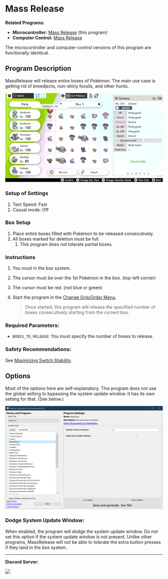 # Mass Release

**Related Programs:**
- **Microcontroller:** [Mass Release](https://github.com/PokemonAutomation/Microcontroller/blob/master/Wiki/Programs/PokemonSwSh/MassRelease.md) (this program)
- **Computer Control:** [Mass Release](https://github.com/PokemonAutomation/ComputerControl/blob/master/Wiki/Programs/PokemonSwSh/MassRelease.md)

The microcontroller and computer-control versions of this program are functionally identical.


## Program Description

MassRelease will release entire boxes of Pokémon. The main use case is getting rid of breedjects, non-shiny fossils, and other hunts.

<img src="images/MassRelease-0.jpg">

### Setup of Settings

1. Text Speed: Fast
2. Casual mode: Off

### Box Setup

1. Place entire boxes filled with Pokémon to be released consecutively.
2. All boxes marked for deletion must be full.
   1. This program does not tolerate partial boxes.

### Instructions

1. You must in the box system.
2. The cursor must be over the 1st Pokémon in the box. (top-left corner)
3. The cursor must be red. (not blue or green)
4. Start the program in the [Change Grip/Order Menu](/Wiki/Programs/NintendoSwitch/ChangeGripOrderMenu.md).

   > Once started, this program will release the specified number of boxes consecutively starting from the current box.

### Required Parameters:
- `BOXES_TO_RELEASE`: You must specify the number of boxes to release.

### Safety Recommendations:
See [Maximizing Switch Stability](https://github.com/PokemonAutomation/SwSh-Arduino/wiki/Appendix:-MaximizingSwitchStability).


## Options

Most of the options here are self-explanatory.
This program does not use the global setting to bypassing the system update window. It has its own setting for that. (See below.)

<img src="images/MassRelease-Settings.png">

### Dodge System Update Window:

When enabled, the program will dodge the system update window. Do not set this option if the system update window is not present. Unlike other programs, MassRelease will not be able to tolerate the extra button presses if they land in the box system.


<hr>

**Discord Server:** 

[<img src="https://canary.discordapp.com/api/guilds/695809740428673034/widget.png?style=banner2">](https://discord.gg/cQ4gWxN)
